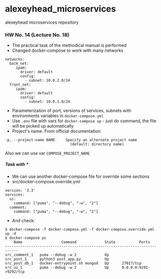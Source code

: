 # alexeyhead_microservices
alexeyhead microservices repository

### HW No. 14 (Lecture No. 18)

- The practical task of the methodical manual is performed
- Changed docker-compose to work with many networks

```
networks:
  back_net:
     ipam:
       driver: default
       config:
         - subnet: 10.0.2.0/24
  front_net:
     ipam:
       driver: default
       config:
         - subnet: 10.0.1.0/24
```
- Parameterization of port, versions of services, subnets with  environments variables in `docker-compose.yml`
- Use `.env` file with vars for `docker-compose up` - just do command, the file will be picked up automatically
- Project's name. From official documentation:
```
-p, --project-name NAME     Specify an alternate project name
                              (default: directory name)
```
Also we can use var `COMPOSE_PROJECT_NAME`

##### Task with *
- We can use another docker-compose file for override some sections
- src/docker-compose.override.yml

```
version: '3.3'
services:
  ui:
    command: ["puma", "--debug", "-w", "2"]
  comment:
    command: ["puma", "--debug", "-w", "2"]
```
- And check:

```
$ docker-compose -f docker-compose.yml -f docker-compose.override.yml up -d
$ docker-compose ps
    Name                  Command             State           Ports
----------------------------------------------------------------------------
src_comment_1   puma --debug -w 2             Up
src_post_1      python3 post_app.py           Up
src_post_db_1   docker-entrypoint.sh mongod   Up      27017/tcp
src_ui_1        puma --debug -w 2             Up      0.0.0.0:9292->9292/tcp
```

